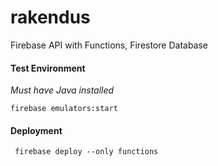 # rakendus

Firebase API with Functions, Firestore Database

#### Test Environment

_Must have Java installed_

`firebase emulators:start`

#### Deployment

` firebase deploy --only functions`
